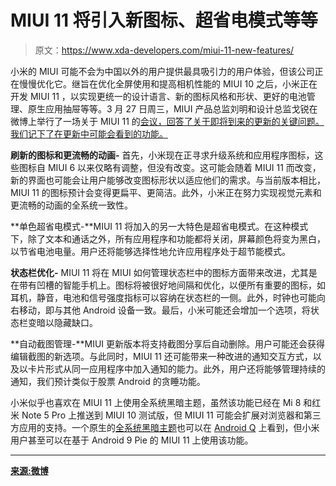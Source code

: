# MIUI 11 将引入新图标、超省电模式等等

> 原文：<https://www.xda-developers.com/miui-11-new-features/>

小米的 MIUI 可能不会为中国以外的用户提供最具吸引力的用户体验，但该公司正在慢慢优化它。继旨在优化全屏使用和提高相机性能的 MIUI 10 之后，小米正在开发 MIUI 11 ，以实现更统一的设计语言、新的图标风格和形状、更好的电池管理、原生应用抽屉等等。3 月 27 日周三，MIUI 产品总监刘明和设计总监戈锐在微博上举行了一场关于 MIUI 11 的[会议，回答了关于即将到来的更新的关键问题。我们记下了在更新中可能会看到的功能。](https://www.weibo.com/1786860821/HmSYxbliA)

**刷新的图标和更流畅的动画-** 首先，小米现在正寻求升级系统和应用程序图标，这些图标自 MIUI 6 以来仅略有调整，但没有改变。这可能会随着 MIUI 11 而改变，新的界面也可能会让用户能够改变图标形状以适应他们的需求。与当前版本相比，MIUI 11 的图标预计会变得更扁平、更简洁。此外，小米正在努力实现视觉元素和更流畅的动画的全系统一致性。

**单色超省电模式-**MIUI 11 将加入的另一大特色是超省电模式。在这种模式下，除了文本和通话之外，所有应用程序和功能都将关闭，屏幕颜色将变为黑白，以节省电池电量。用户还将能够选择性地允许应用程序处于超节能模式。

**状态栏优化-** MIUI 11 将在 MIUI 如何管理状态栏中的图标方面带来改进，尤其是在带有凹槽的智能手机上。图标将被很好地间隔和优化，以便所有重要的图标，如耳机，静音，电池和信号强度指标可以容纳在状态栏的一侧。此外，时钟也可能向右移动，即与其他 Android 设备一致。最后，小米可能还会增加一个选项，将状态栏变暗以隐藏缺口。

**自动截图管理-**MIUI 更新版本将支持截图分享后自动删除。用户可能还会获得编辑截图的新选项。与此同时，MIUI 11 还可能带来一种改进的通知交互方式，以及以卡片形式从同一应用程序中加入通知的能力。此外，用户还将能够管理持续的通知，我们预计类似于股票 Android 的贪睡功能。

小米似乎也喜欢在 MIUI 11 上使用全系统黑暗主题，虽然该功能已经在 Mi 8 和红米 Note 5 Pro 上推送到 MIUI 10 测试版，但 MIUI 11 可能会扩展对浏览器和第三方应用的支持。一个原生的[全系统黑暗主题](https://www.xda-developers.com/android-q-toggle-dark-theme/)也可以在 [Android Q](https://www.xda-developers.com/android-q-beta-changes-google-pixel/) 上看到，但小米用户甚至可以在基于 Android 9 Pie 的 MIUI 11 上使用该功能。

* * *

[**来源:微博**](https://www.weibo.com/1786860821/Hn0rHnFYV)